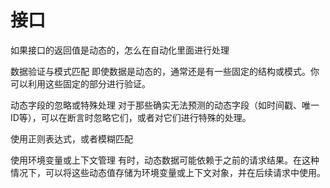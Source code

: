 # 接口

如果接口的返回值是动态的，怎么在自动化里面进行处理

数据验证与模式匹配
即使数据是动态的，通常还是有一些固定的结构或模式。你可以利用这些固定的部分进行验证。

动态字段的忽略或特殊处理
对于那些确实无法预测的动态字段（如时间戳、唯一ID等），可以在断言时忽略它们，或者对它们进行特殊的处理。


使用正则表达式，或者模糊匹配

使用环境变量或上下文管理
有时，动态数据可能依赖于之前的请求结果。在这种情况下，可以将这些动态值存储为环境变量或上下文对象，并在后续请求中使用。